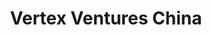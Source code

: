 ---
layout: firm_page
title: "Vertex Ventures China"
id: "vertexventures.cn"
permalink: "/vertexventureschinavertexventures.cn/"
website: "https://www.vertexventures.cn/en/"
offices: "Beijing (China), Shanghai (China), Shenzhen (China), Singapore (Singapore)"
investment_stages: "Seed, Series A, Series B"
portfolio_companies: "SES, Chipscreen Biosciences, Horizon Robotics, Geek+, RecBio, ArrayComm, Harbour Biomed, mobike, Unitree, NEIWAI, SemiDrive, 91 Wireless, AnHeart"
portfolio_link: "https://www.vertexventures.cn/#portfolio"
investment_markets: "Deep tech, Healthcare, Consumer tech, Innovative medicines, Smart Driving, Robotics, AI, Biopharmaceutical, Vaccines, Women’s underwear and lingerie, Automotive-grade chips, Android app stores, Precision oncology"
founded_year: "2008"
description: "Vertex Ventures China is a leading venture capital firm managing over ¥15 billion in assets. It invests in high-growth innovative startups across mainland China, focusing on deep tech, healthcare, and consumer tech. The firm provides funding and value-added services to portfolio companies."
linkedin: "https://www.linkedin.com/company/vertex-ventures-china/"
twitter: ""
instagram: ""
team_page: "https://www.vertexventures.cn/#team"
investor_type: "Venture Capital"
crunchbase: "https://www.crunchbase.com/organization/vertex-ventures-china"
pitchbook: "https://pitchbook.com/profiles/investor/149515-93"

# SEO Optimization
meta_title: "Vertex Ventures China - VC Firm - projectstartups.com"
meta_description: "Vertex Ventures China, Vertex Ventures China is a leading venture capital firm managing over ¥15 billion in assets. It invests in high-growth innovative startups across main..."
meta_keywords: "Vertex Ventures China, Deep tech, Healthcare, Consumer tech, Innovative medicines, Smart Driving, Robotics, AI, Biopharmaceutical, Vaccines, Women’s underwear and lingerie, Automotive-grade chips, Android app stores, Precision oncology, VC firm, venture capital, startup investor, projectstartups.com"
canonical_url: "https://vc.projectstartups.com/vertexventureschinavertexventures.cn/"
---
